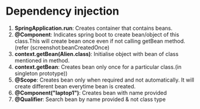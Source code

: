 # Dependency injection
1. **SpringApplication.run**: Creates container that contains beans.
2. **@Component**: Indicates spring boot to create bean/object of this class.This will create bean once even if not calling getBean method.(refer (screenshot:beanCreatedOnce)
3. **context.getBean(Alien.class)**: Initialise object with bean of class mentioned in method.
4. **context.getBean**: Creates bean only once for a particular class.(in singleton prototype))
5. **@Scope**: Creates bean only when required and not automatically. It will create different bean everytime bean is created.
6. **@Component("laptop1")**: Creates bean with name provided
7. **@Qualifier**: Search bean by name provided & not class type
